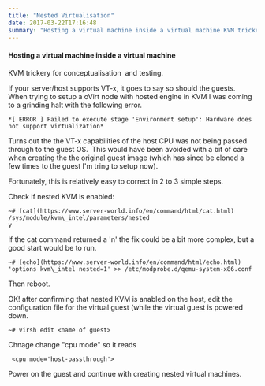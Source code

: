 ```yaml
---
title: "Nested Virtualisation"
date: 2017-03-22T17:16:48
summary: "Hosting a virtual machine inside a virtual machine KVM trickery for conceptualisation and testing. If your server/host supports VT-x, it goes to say so should the guests. When trying..."
---
```


#### Hosting a virtual machine inside a virtual machine

KVM trickery for conceptualisation  and testing.

If your server/host supports VT-x, it goes to say so should the guests.  When trying to setup a oVirt node with hosted engine in KVM I was coming to a grinding halt with the following error.

```
*[ ERROR ] Failed to execute stage 'Environment setup': Hardware does not support virtualization*
```

Turns out the the VT-x capabilities of the host CPU was not being passed through to the guest OS.  This would have been avoided with a bit of care when creating the the original guest image (which has since be cloned a few times to the guest I'm tring to setup now).

Fortunately, this is relatively easy to correct in 2 to 3 simple steps.

Check if nested KVM is enabled:

```
~# [cat](https://www.server-world.info/en/command/html/cat.html) /sys/module/kvm\_intel/parameters/nested
y
```

If the cat command returned a 'n' the fix could be a bit more complex, but a good start would be to run.

```
~# [echo](https://www.server-world.info/en/command/html/echo.html) 'options kvm\_intel nested=1' >> /etc/modprobe.d/qemu-system-x86.conf
```

Then reboot.

OK! after confirming that nested KVM is anabled on the host, edit the configuration file for the virtual guest (while the virtual guest is powered down.

```
~# virsh edit <name of guest>
```

Chnage change "cpu mode" so it reads 

```
 <cpu mode='host-passthrough'>
```

Power on the guest and continue with creating nested virtual machines.